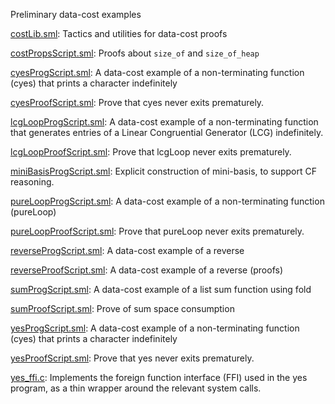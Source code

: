 Preliminary data-cost examples

[costLib.sml](costLib.sml):
Tactics and utilities for data-cost proofs

[costPropsScript.sml](costPropsScript.sml):
Proofs about `size_of` and `size_of_heap`

[cyesProgScript.sml](cyesProgScript.sml):
A data-cost example of a non-terminating function (cyes)
that prints a character indefinitely

[cyesProofScript.sml](cyesProofScript.sml):
Prove that cyes never exits prematurely.

[lcgLoopProgScript.sml](lcgLoopProgScript.sml):
A data-cost example of a non-terminating function that generates
entries of a Linear Congruential Generator (LCG) indefinitely.

[lcgLoopProofScript.sml](lcgLoopProofScript.sml):
Prove that lcgLoop never exits prematurely.

[miniBasisProgScript.sml](miniBasisProgScript.sml):
Explicit construction of mini-basis, to support CF reasoning.

[pureLoopProgScript.sml](pureLoopProgScript.sml):
A data-cost example of a non-terminating function (pureLoop)

[pureLoopProofScript.sml](pureLoopProofScript.sml):
Prove that pureLoop never exits prematurely.

[reverseProgScript.sml](reverseProgScript.sml):
A data-cost example of a reverse

[reverseProofScript.sml](reverseProofScript.sml):
A data-cost example of a reverse (proofs)

[sumProgScript.sml](sumProgScript.sml):
A data-cost example of a list sum function using fold

[sumProofScript.sml](sumProofScript.sml):
Prove of sum space consumption

[yesProgScript.sml](yesProgScript.sml):
A data-cost example of a non-terminating function (cyes)
that prints a character indefinitely

[yesProofScript.sml](yesProofScript.sml):
Prove that yes never exits prematurely.

[yes_ffi.c](yes_ffi.c):
Implements the foreign function interface (FFI) used in the yes program,
as a thin wrapper around the relevant system calls.
